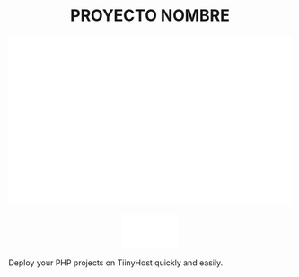<div align="center">

# PROYECTO NOMBRE

![Descripción de la imagen](img/logo.svg)
</div>

<center>
<img src="img/logo.svg" alt="" width="100">
</center>

Deploy your PHP projects on TiinyHost quickly and easily.